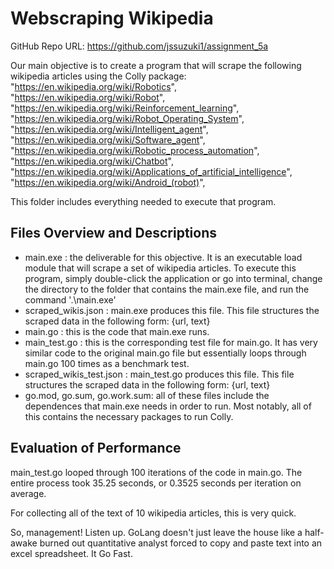 # Webscraping Wikipedia

GitHub Repo URL: https://github.com/jssuzuki1/assignment_5a

Our main objective is to create a program that will scrape the following wikipedia articles using the Colly package:
		"https://en.wikipedia.org/wiki/Robotics",
		"https://en.wikipedia.org/wiki/Robot",
		"https://en.wikipedia.org/wiki/Reinforcement_learning",
		"https://en.wikipedia.org/wiki/Robot_Operating_System",
		"https://en.wikipedia.org/wiki/Intelligent_agent",
		"https://en.wikipedia.org/wiki/Software_agent",
		"https://en.wikipedia.org/wiki/Robotic_process_automation",
		"https://en.wikipedia.org/wiki/Chatbot",
		"https://en.wikipedia.org/wiki/Applications_of_artificial_intelligence",
		"https://en.wikipedia.org/wiki/Android_(robot)",

This folder includes everything needed to execute that program. 

## Files Overview and Descriptions

- main.exe : the deliverable for this objective. It is an executable load module that will scrape a set of wikipedia articles. To execute this program, simply double-click the application or go into terminal, change the directory to the folder that contains the main.exe file, and run the command '.\main.exe'
- scraped_wikis.json : main.exe produces this file. This file structures the scraped data in the following form: {url, text}
- main.go : this is the code that main.exe runs. 
- main_test.go : this is the corresponding test file for main.go. It has very similar code to the original main.go file but essentially loops through main.go 100 times as a benchmark test.
- scraped_wikis_test.json : main_test.go produces this file. This file structures the scraped data in the following form: {url, text}
- go.mod, go.sum, go.work.sum: all of these files include the dependences that main.exe needs in order to run. Most notably, all of this contains the necessary packages to run Colly. 

## Evaluation of Performance

main_test.go looped through 100 iterations of the code in main.go. The entire process took 35.25 seconds, or 0.3525 seconds per iteration on average. 

For collecting all of the text of 10 wikipedia articles, this is very quick. 

So, management! Listen up. GoLang doesn't just leave the house like a half-awake burned out quantitative analyst forced to copy and paste text into an excel spreadsheet. It Go Fast. 
